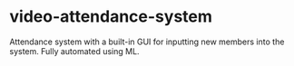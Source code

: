 # video-attendance-system
Attendance system with a built-in GUI for inputting new members into the system. Fully automated using ML.

